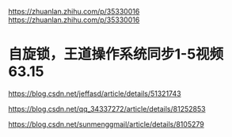 https://zhuanlan.zhihu.com/p/35330016   https://zhuanlan.zhihu.com/p/35330016





# 自旋锁，王道操作系统同步1-5视频63.15
https://blog.csdn.net/jeffasd/article/details/51321743


https://blog.csdn.net/qq_34337272/article/details/81252853





https://blog.csdn.net/sunmenggmail/article/details/8105279






















